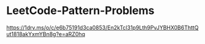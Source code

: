 # LeetCode-Pattern-Problems


https://1drv.ms/o/c/e6b75191d3ca0853/En2kTcl31p9Lth9PvJYBHX0B6ThttQut1818akYxmYBn8g?e=aRZ0hq

